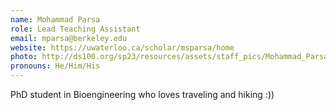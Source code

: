 ```yaml
---
name: Mohammad Parsa
role: Lead Teaching Assistant
email: mparsa@berkeley.edu
website: https://uwaterloo.ca/scholar/msparsa/home
photo: http://ds100.org/sp23/resources/assets/staff_pics/Mohammad_Parsa.png
pronouns: He/Him/His
---
```

PhD student in Bioengineering who loves traveling and hiking :))
